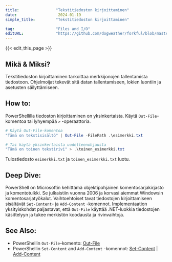 ```yaml
---
title:                "Tekstitiedoston kirjoittaminen"
date:                  2024-01-19
simple_title:         "Tekstitiedoston kirjoittaminen"

tag:                  "Files and I/O"
editURL:              "https://github.com/dogweather/forkful/blob/master/content/fi/powershell/writing-a-text-file.md"
---
```


{{< edit_this_page >}}

## Mikä & Miksi?
Tekstitiedoston kirjoittaminen tarkoittaa merkkijonojen tallentamista tiedostoon. Ohjelmoijat tekevät sitä datan tallentamiseen, lokien luontiin ja asetusten säilyttämiseen.

## How to:
PowerShellilla tiedoston kirjoittaminen on yksinkertaista. Käytä `Out-File`-komentoa tai lyhyempää `>` -operaattoria.

```PowerShell
# Käytä Out-File-komentoa
"Tämä on tekstisisältö" | Out-File -FilePath .\esimerkki.txt

# Tai käytä yksinkertaista uudelleenohjausta
"Tämä on toinen tekstirivi" > .\toinen_esimerkki.txt
```

Tulostiedosto `esimerkki.txt` ja `toinen_esimerkki.txt` luotu.

## Deep Dive:
PowerShell on Microsoftin kehittämä objektipohjainen komentosarjakirjasto ja komentotulkki. Se julkaistiin vuonna 2006 ja korvasi aiemmat Windowsin komentosarjatyökalut. Vaihtoehtoiset tavat tiedostojen kirjoittamiseen sisältävät `Set-Content`- ja `Add-Content` -komennot. Implementaation yksityiskohdat paljastavat, että `Out-File` käyttää .NET-luokkia tiedostojen käsittelyyn ja tukee merkistön koodausta ja rivinvaihtoja.

## See Also:
- PowerShellin `Out-File`-komento: [Out-File](https://docs.microsoft.com/powershell/module/microsoft.powershell.utility/out-file?view=powershell-7)
- PowerShellin `Set-Content` and `Add-Content` -komennot: [Set-Content](https://docs.microsoft.com/powershell/module/microsoft.powershell.management/set-content?view=powershell-7) | [Add-Content](https://docs.microsoft.com/powershell/module/microsoft.powershell.management/add-content?view=powershell-7)
